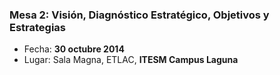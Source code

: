 
### Mesa 2: Visión, Diagnóstico Estratégico, Objetivos y Estrategias

* Fecha: **30 octubre 2014**
* Lugar: Sala Magna, ETLAC, **ITESM Campus Laguna**
